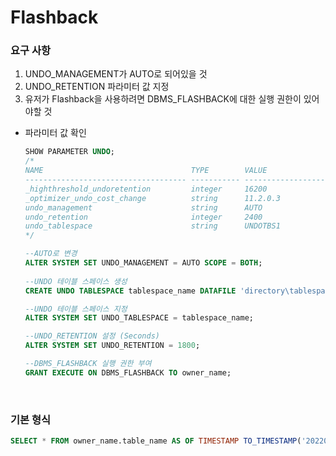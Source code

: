 Flashback
===

### 요구 사항
1. UNDO_MANAGEMENT가 AUTO로 되어있을 것
1. UNDO_RETENTION 파라미터 값 지정
1. 유저가 Flashback을 사용하려면 DBMS_FLASHBACK에 대한 실행 권한이 있어야할 것

* 파라미터 값 확인
  ```sql
  SHOW PARAMETER UNDO;
  /*
  NAME                                 TYPE        VALUE
  ------------------------------------ ----------- ------------------------------
  _highthreshold_undoretention         integer     16200
  _optimizer_undo_cost_change          string      11.2.0.3
  undo_management                      string      AUTO
  undo_retention                       integer     2400
  undo_tablespace                      string      UNDOTBS1
  */

  --AUTO로 변경
  ALTER SYSTEM SET UNDO_MANAGEMENT = AUTO SCOPE = BOTH;
 
  --UNDO 테이블 스페이스 생성
  CREATE UNDO TABLESPACE tablespace_name DATAFILE 'directory\tablespace_name.dbf' SIZE size;

  --UNDO 테이블 스페이스 지정
  ALTER SYSTEM SET UNDO_TABLESPACE = tablespace_name;

  --UNDO_RETENTION 설정 (Seconds)
  ALTER SYSTEM SET UNDO_RETENTION = 1800;

  --DBMS_FLASHBACK 실행 권한 부여
  GRANT EXECUTE ON DBMS_FLASHBACK TO owner_name;
  ```

<br>

### 기본 형식
```sql
SELECT * FROM owner_name.table_name AS OF TIMESTAMP TO_TIMESTAMP('20220427 093824', 'YYYYMMDD HH24MISS');
```

<br>

